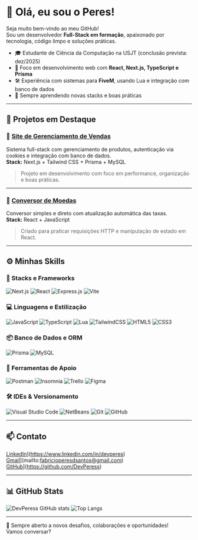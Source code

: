 # 👋 Olá, eu sou o Peres!

Seja muito bem-vindo ao meu GitHub!  
Sou um desenvolvedor **Full-Stack em formação**, apaixonado por tecnologia, código limpo e soluções práticas.

- 🎓 Estudante de Ciência da Computação na USJT (conclusão prevista: dez/2025)
- 🚀 Foco em desenvolvimento web com **React, Next.js, TypeScript e Prisma**
- 🛠️ Experiência com sistemas para **FiveM**, usando Lua e integração com banco de dados
- 🌱 Sempre aprendendo novas stacks e boas práticas

---

## 🧩 Projetos em Destaque

### 🛒 [Site de Gerenciamento de Vendas](https://github.com/DevPeress/Site-de-Gerenciamento-de-Vendas)  
Sistema full-stack com gerenciamento de produtos, autenticação via cookies e integração com banco de dados.  
**Stack:** Next.js + Tailwind CSS + Prisma + MySQL  
> Projeto em desenvolvimento com foco em performance, organização e boas práticas.

---

### 💱 [Conversor de Moedas](https://github.com/DevPeress/conversor-de-moedas)  
Conversor simples e direto com atualização automática das taxas.  
**Stack:** React + JavaScript  
> Criado para praticar requisições HTTP e manipulação de estado em React.

---

## ⚙️ Minhas Skills

### **🚀 Stacks e Frameworks**
![Next.js](https://img.shields.io/badge/Next-black?style=for-the-badge&logo=next.js&logoColor=white)
![React](https://img.shields.io/badge/react-%2320232a.svg?style=for-the-badge&logo=react&logoColor=%2361DAFB)
![Express.js](https://img.shields.io/badge/express.js-%23404d59.svg?style=for-the-badge&logo=express&logoColor=%2361DAFB)
![Vite](https://img.shields.io/badge/vite-%23646CFF.svg?style=for-the-badge&logo=vite&logoColor=white)

### **💻 Linguagens e Estilização**
![JavaScript](https://img.shields.io/badge/javascript-%23323330.svg?style=for-the-badge&logo=javascript&logoColor=%23F7DF1E)
![TypeScript](https://img.shields.io/badge/typescript-%23007ACC.svg?style=for-the-badge&logo=typescript&logoColor=white)
![Lua](https://img.shields.io/badge/lua-%232C2D72.svg?style=for-the-badge&logo=lua&logoColor=white)
![TailwindCSS](https://img.shields.io/badge/tailwindcss-%2338B2AC.svg?style=for-the-badge&logo=tailwind-css&logoColor=white)
![HTML5](https://img.shields.io/badge/html5-%23E34F26.svg?style=for-the-badge&logo=html5&logoColor=white)
![CSS3](https://img.shields.io/badge/css3-%231572B6.svg?style=for-the-badge&logo=css3&logoColor=white)

### **📦 Banco de Dados e ORM**
![Prisma](https://img.shields.io/badge/Prisma-3982CE?style=for-the-badge&logo=Prisma&logoColor=white)
![MySQL](https://img.shields.io/badge/mysql-4479A1.svg?style=for-the-badge&logo=mysql&logoColor=white)

### **🔧 Ferramentas de Apoio**
![Postman](https://img.shields.io/badge/Postman-FF6C37?style=for-the-badge&logo=postman&logoColor=white)
![Insomnia](https://img.shields.io/badge/Insomnia-black?style=for-the-badge&logo=insomnia&logoColor=5849BE)
![Trello](https://img.shields.io/badge/Trello-%23026AA7.svg?style=for-the-badge&logo=Trello&logoColor=white)
![Figma](https://img.shields.io/badge/figma-%23F24E1E.svg?style=for-the-badge&logo=figma&logoColor=white)

### **🛠️ IDEs & Versionamento**
![Visual Studio Code](https://img.shields.io/badge/Visual%20Studio%20Code-0078d7.svg?style=for-the-badge&logo=visual-studio-code&logoColor=white)
![NetBeans](https://img.shields.io/badge/NetBeansIDE-1B6AC6.svg?style=for-the-badge&logo=apache-netbeans-ide&logoColor=white)
![Git](https://img.shields.io/badge/git-%23F05033.svg?style=for-the-badge&logo=git&logoColor=white)
![GitHub](https://img.shields.io/badge/github-%23121011.svg?style=for-the-badge&logo=github&logoColor=white)

---

## 📫 Contato

[LinkedIn](https://img.shields.io/badge/-DevPeress-blue?style=flat-square&logo=Linkedin&logoColor=white)](https://www.linkedin.com/in/devperes)  
[Gmail](https://img.shields.io/badge/-fabricioperesdsantos@gmail.com-006bed?style=flat-square&logo=Gmail&logoColor=white)](mailto:fabricioperesdsantos@gmail.com)  
[GitHub](https://img.shields.io/github/followers/DevPeress?label=Follow&style=social)](https://github.com/DevPeress)

---

## 📊 GitHub Stats

![DevPeress GitHub stats](https://github-readme-stats.vercel.app/api?username=DevPeress&show_icons=true&theme=tokyonight)
![Top Langs](https://github-readme-stats.vercel.app/api/top-langs/?username=DevPeress&layout=compact&theme=tokyonight)

---

🔎 Sempre aberto a novos desafios, colaborações e oportunidades!  
Vamos conversar?

